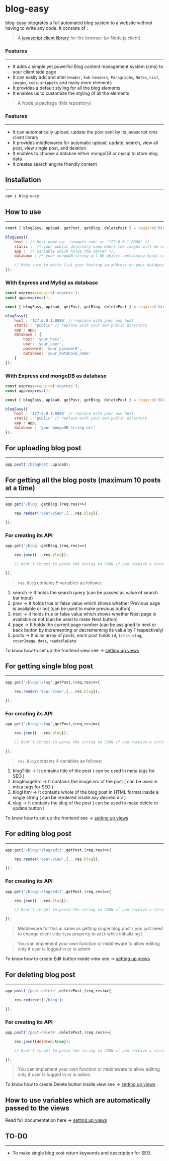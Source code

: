 # blog-easy
blog-easy integrates a full automated blog system to a website without having to write any code.
It consists of :

>A [javascript client library](https://github.com/allkods/blog-easy-client) for the browser (or Node.js client)
### Features
---
- It adds a simple yet powerful Blog content management system (cms) to your client side page
- It can easily add and alter `Header`, `Sub-headers`, `Paragraphs`, `Notes`, `List`, `images`, `code-snippets` and many more elements
- It provides a default styling for all the blog elements
- It enables us to customize the styling of all the elements

>A Node.js package (this repository)
### Features
---
- It can automatically upload, update the post sent by its javascript cms client library
- It provides middlewares for automatic upload, update, search, view all post, view single post, and deletion
- It enables to choose a databse either mongoDB or mysql to store blog data
- It creates search engine friendly content

## Installation
---
```javascript
npm i blog-easy
```

## How to use
---

```javascript
const { blogEasy, upload, getPost, getBlog, deletePost } = require('blog-easy');

blogEasy({
    host : /* Host name eg: 'example.com' or '127.0.0.1:8080' */
    static :  /* your public directory name where the images will be saved */,
    app :  /* variable which holds the server */,
    database : /* your mongoDB string url OR object containing mysql connection details */

    // Make sure to white list your hosting ip address on your database provider if you are not using localhost
});
```

### With Express and MySql as database
```javascript
const express=require('express');
const app=express();

const { blogEasy, upload, getPost, getBlog, deletePost } = require('blog-easy');

blogEasy({
    host : '127.0.0.1:8080' // replace with your own host
    static : 'public' // replace with your own public directory
    app : app,
    database : {
        host: 'your_host',
        user: 'your_user',
        password: 'your_password',
        database: 'your_database_name'
    }
});
```

### With Express and mongoDB as database
```javascript
const express=require('express');
const app=express();

const { blogEasy, upload, getPost, getBlog, deletePost } = require('blog-easy');

blogEasy({
    host : '127.0.0.1:8080' // replace with your own host
    static : 'public' // replace with your own public directory
    app : app,
    database : 'your mongoDB string url'
});
```

## For uploading blog post
---
```javascript
app.post('/blogPost',upload);
```

## For getting all the blog posts (maximum 10 posts at a time)
---
```javascript
app.get('/blog',getBlog,(req,res)=>{

    res.render('Your-View',{...res.blog});

});
```
### For creating its API
```javascript
app.get('/blog',getBlog,(req,res)=>{

    res.josn({...res.blog});

    // Dont't forget to parse the string to JSON if you receive a string on client side

});
```

> `res.blog` contains 5 variables as follows:
1. search -> It holds the search query (can be passed as value of search bar input)
2. prev -> It holds true or false value which shows whether Previous page is available or not (can be used to make previous button)
3. next -> It holds true or false value which shows whether Next page is available or not (can be used to make Next button)
4. page -> It holds the current page number (can be assigned to next or back button by incrementing or decrementing its value by 1 respectively)
5. posts -> It is an array of posts, each post holds `id`, `title`, `slug`, `coverImage`, `date`, `readableDate`

To know how to set up the frontend view see -> [setting up views](https://allkods.in/projects/blog-easy#Using_variables_fetched_from_getting_all_blog_post)


## For getting single blog post
---
```javascript
app.get('/blog/:slug',getPost,(req,res)=>{

    res.render('Your-View',{...res.blog});

});
```
### For creating its API
```javascript
app.get('/blog/:slug',getPost,(req,res)=>{

    res.json({...res.blog});

    // Dont't forget to parse the string to JSON if you receive a string on client side

});
```
> `res.blog` contains 4 variables as follows:
1. blogTitle -> It contains title of the post ( can be used in meta tags for SEO )
2. blogImageSrc -> It contains the image src of the post ( can be used in meta tags for SEO )
3. blogHtml -> It contains whole of the blog post in HTML format inside a single string ( can be rendered inside any desired div )
4. slug -> It contains the slug of the post ( can be used to make delete or update button )

To know how to set up the frontend see -> [setting up views](https://allkods.in/projects/blog-easy#Using_variables_fetched_form_getting_Single_blog_post)

## For editing blog post
---
```javascript
app.get('/blog/:slug/edit',getPost,(req,res)=>{

    res.render('Your-View',{...res.blog});

});
```
### For creating its API
```javascript
app.get('/blog/:slug/edit',getPost,(req,res)=>{

    res.json({...res.blog});

    // Dont't forget to parse the string to JSON if you receive a string on client side

});
```
> Middleware for this is same as getting single blog post ( you just need to change client side `type` property to `edit` while initializing )

> You can implement your own function or middleware to allow editing only if user is logged in or is admin

To know how to create Edit button inside view see -> [setting up views](https://allkods.in/projects/blog-easy#How_to_create_edit_button)

## For deleting blog post
---
```javascript
app.post('/post-delete',deletePost,(req,res)=>{

    res.redirect('/blog');

});
```
### For creating its API
```javascript
app.post('/post-delete',deletePost,(req,res)=>{

    res.josn({deleted:true});

    // Dont't forget to parse the string to JSON if you receive a string on client side

});
```
> You can implement your own function or middleware to allow editing only if user is logged in or is admin

To know how to create Delete button inside view see -> [setting up views](https://allkods.in/projects/blog-easy#How_to_create_delete_button)

## How to use variables which are automatically passed to the views
Read full documentation here -> [setting up views](https://allkods.in/projects/blog-easy)

## TO-DO
---
- To make single blog post return keywords and description for SEO.
